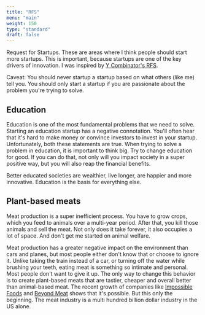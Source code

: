 ```yaml
---
title: "RFS"
menu: "main"
weight: 150
type: "standard"
draft: false
---
```


Request for Startups. These are areas where I think people should start more startups. This is important, because startups are one of the key drivers of innovation. I was inspired by [Y Combinator's RFS](https://www.ycombinator.com/rfs/).

Caveat: You should never startup a startup based on what others (like me) tell you. You should only start a startup if you are passionate about the problem you're trying to solve.

## Education
Education is one of the most fundamental problems that we need to solve. Starting an education startup has a negative connotation. You'll often hear that it's hard to make money or convince investors to invest in your startup. Unfortunately, both these statements are true. When trying to solve a problem in education, it is important to think big. Try to change education for good. If you can do that, not only will you impact society in a super positive way, but you will also reap the financial benefits.

Better educated societies are wealthier, live longer, are happier and more innovative. Education is the basis for everything else.

## Plant-based meats
Meat production is a super inefficient process. You have to grow crops, which you feed to animals over a multi-year period. After that, you kill those animals and sell the meat. Not only does it take forever, it also occupies a lot of space. And don't get me started on animal welfare.

Meat production has a greater negative impact on the environment than cars and planes, but most people either don't know that or choose to ignore it. Unlike taking the train instead of a car, or turning off the water while brushing your teeth, eating meat is something so intimate and personal. Most people don't want to give it up. The only way to change this behavior is to create plant-based meats that are tastier, cheaper and overall better than animal-based meat. The recent growth of companies like [Impossible Foods](https://impossiblefoods.com/) and [Beyond Meat](https://www.beyondmeat.com/) shows that it's possible. But this only the beginning. The meat industry is a multi hundred billion dollar industry in the US alone.